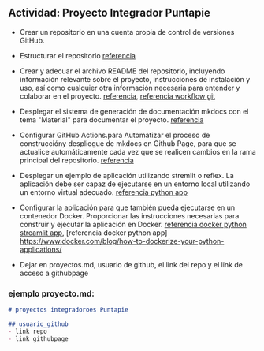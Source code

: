 ## Actividad: Proyecto Integrador Puntapie

- Crear un repositorio en una cuenta propia de control de versiones GitHub.

- Estructurar el repositorio [referencia ](https://github.com/rochacbruno/python-project-template)

- Crear y adecuar el archivo README del repositorio, incluyendo información relevante sobre el proyecto, instrucciones de instalación y uso, así como cualquier otra información necesaria para entender y colaborar en el proyecto. [referencia](https://github.com/othneildrew/Best-README-Template), [referencia workflow git](https://blog.mergify.com/feature-branch-a-quick-walk-through-git-workflow/)

- Desplegar el sistema de generación de documentación mkdocs con el tema "Material" para documentar el proyecto. [referencia](https://squidfunk.github.io/mkdocs-material/)

- Configurar GitHub Actions.para Automatizar el proceso de construccióny despliegue de mkdocs en Github Page, para que se actualice automáticamente cada vez que se realicen cambios en la rama principal del repositorio. [referencia](https://squidfunk.github.io/mkdocs-material/publishing-your-site/)

- Desplegar un ejemplo de aplicación utilizando stremlit o reflex. La aplicación debe ser capaz de ejecutarse en un entorno local utilizando un entorno virtual adecuado. [referencia python app](https://realpython.com/python-virtual-environments-a-primer/)

- Configurar la aplicación para que también pueda ejecutarse en un contenedor Docker. Proporcionar las instrucciones necesarias para construir y ejecutar la aplicación en Docker.  [referencia docker python streamlit app](https://docs.streamlit.io/deploy/tutorials/docker), [referencia docker python app] https://www.docker.com/blog/how-to-dockerize-your-python-applications/

- Dejar en proyectos.md, usuario de github, el link del repo y el link de acceso a githubpage


### ejemplo proyecto.md:

```md
# proyectos integradoroes Puntapie

## usuario_github
- link repo
- link githubpage
```

